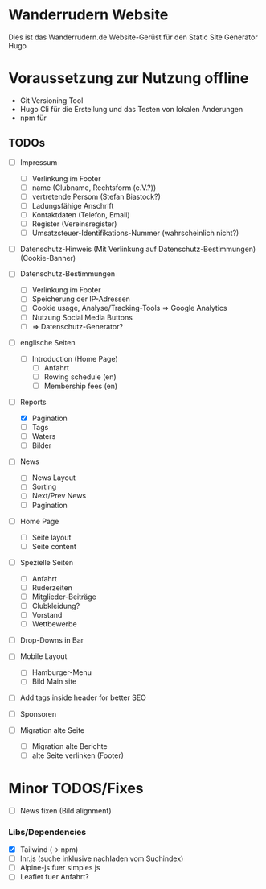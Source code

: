 # Wanderrudern Website

Dies ist das Wanderrudern.de Website-Gerüst für den Static Site Generator Hugo

# Voraussetzung zur Nutzung offline

- Git Versioning Tool
- Hugo Cli für die Erstellung und das Testen von lokalen Änderungen
- npm für

## TODOs
- [ ] Impressum
    - [ ] Verlinkung im Footer
    - [ ] name (Clubname, Rechtsform (e.V.?))
    - [ ] vertretende Persom (Stefan Biastock?)
    - [ ] Ladungsfähige Anschrift
    - [ ] Kontaktdaten (Telefon, Email)
    - [ ] Register (Vereinsregister)
    - [ ] Umsatzsteuer-Identifikations-Nummer (wahrscheinlich nicht?)
- [ ] Datenschutz-Hinweis (Mit Verlinkung auf Datenschutz-Bestimmungen) (Cookie-Banner)
- [ ] Datenschutz-Bestimmungen
    - [ ] Verlinkung im Footer
    - [ ] Speicherung der IP-Adressen
    - [ ] Cookie usage, Analyse/Tracking-Tools => Google Analytics
    - [ ] Nutzung Social Media Buttons
    - [ ] => Datenschutz-Generator?
- [ ] englische Seiten
    - [ ] Introduction (Home Page)
        - [ ] Anfahrt
        - [ ] Rowing schedule (en)
        - [ ] Membership fees (en)
- [ ] Reports
    - [x] Pagination
    - [ ] Tags
    - [ ] Waters
    - [ ] Bilder
- [ ] News
    - [ ] News Layout
    - [ ] Sorting
    - [ ] Next/Prev News
    - [ ] Pagination
- [ ] Home Page
    - [ ] Seite layout
    - [ ] Seite content
- [ ] Spezielle Seiten
    - [ ] Anfahrt
    - [ ] Ruderzeiten
    - [ ] Mitglieder-Beiträge
    - [ ] Clubkleidung?
    - [ ] Vorstand
    - [ ] Wettbewerbe
- [ ] Drop-Downs in Bar
- [ ] Mobile Layout
    - [ ] Hamburger-Menu
    - [ ] Bild Main site
- [ ] Add tags inside header for better SEO
- [ ] Sponsoren

- [ ] Migration alte Seite
    - [ ] Migration alte Berichte
    - [ ] alte Seite verlinken (Footer)

# Minor TODOS/Fixes
- [ ] News fixen (Bild alignment)

### Libs/Dependencies
- [x] Tailwind (-> npm)
- [ ] lnr.js (suche inklusive nachladen vom Suchindex)
- [ ] Alpine-js fuer simples js
- [ ] Leaflet fuer Anfahrt?
